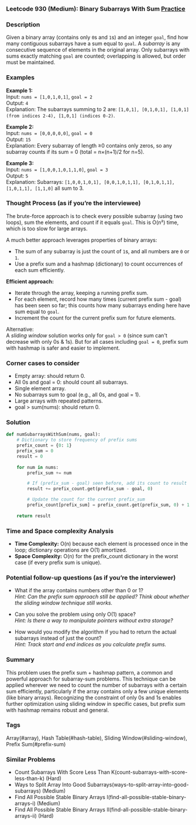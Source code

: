 ### Leetcode 930 (Medium): Binary Subarrays With Sum [Practice](https://leetcode.com/problems/binary-subarrays-with-sum)

### Description  
Given a binary array (contains only `0`s and `1`s) and an integer `goal`, find how many contiguous subarrays have a sum equal to `goal`. A *subarray* is any consecutive sequence of elements in the original array. Only subarrays with sums exactly matching `goal` are counted; overlapping is allowed, but order must be maintained.

### Examples  

**Example 1:**  
Input: `nums = [1,0,1,0,1]`, `goal = 2`  
Output: `4`  
Explanation: The subarrays summing to 2 are: `[1,0,1], [0,1,0,1], [1,0,1] (from indices 2-4), [1,0,1] (indices 0-2)`.

**Example 2:**  
Input: `nums = [0,0,0,0,0]`, `goal = 0`  
Output: `15`  
Explanation: Every subarray of length ≥0 contains only zeros, so any subarray counts if its sum = 0 (total = n×(n+1)/2 for n=5).

**Example 3:**  
Input: `nums = [1,0,0,1,0,1,1,0]`, `goal = 3`  
Output: `5`  
Explanation: Subarrays: `[1,0,0,1,0,1], [0,0,1,0,1,1], [0,1,0,1,1], [1,0,1,1], [1,1,0]` all sum to 3.

### Thought Process (as if you’re the interviewee)  
The brute-force approach is to check every possible subarray (using two loops), sum the elements, and count if it equals `goal`. This is O(n²) time, which is too slow for large arrays.

A much better approach leverages properties of binary arrays:
- The sum of any subarray is just the count of `1`s, and all numbers are `0` or `1`.
- Use a prefix sum and a hashmap (dictionary) to count occurrences of each sum efficiently.

**Efficient approach:**
- Iterate through the array, keeping a running prefix sum.
- For each element, record how many times (current prefix sum - goal) has been seen so far; this counts how many subarrays ending here have sum equal to `goal`.
- Increment the count for the current prefix sum for future elements.

Alternative:  
A *sliding window* solution works only for `goal > 0` (since sum can't decrease with only 0s & 1s). But for all cases including `goal = 0`, prefix sum with hashmap is safer and easier to implement.

### Corner cases to consider  
- Empty array: should return 0.
- All 0s and goal = 0: should count all subarrays.
- Single element array.
- No subarrays sum to goal (e.g., all 0s, and goal = 1).
- Large arrays with repeated patterns.
- goal > sum(nums): should return 0.

### Solution

```python
def numSubarraysWithSum(nums, goal):
    # Dictionary to store frequency of prefix sums
    prefix_count = {0: 1}
    prefix_sum = 0
    result = 0
    
    for num in nums:
        prefix_sum += num

        # If (prefix_sum - goal) seen before, add its count to result
        result += prefix_count.get(prefix_sum - goal, 0)

        # Update the count for the current prefix_sum
        prefix_count[prefix_sum] = prefix_count.get(prefix_sum, 0) + 1
        
    return result
```

### Time and Space complexity Analysis  

- **Time Complexity:** O(n) because each element is processed once in the loop; dictionary operations are O(1) amortized.
- **Space Complexity:** O(n) for the prefix_count dictionary in the worst case (if every prefix sum is unique).

### Potential follow-up questions (as if you’re the interviewer)  

- What if the array contains numbers other than 0 or 1?  
  *Hint: Can the prefix sum approach still be applied? Think about whether the sliding window technique still works.*

- Can you solve the problem using only O(1) space?  
  *Hint: Is there a way to manipulate pointers without extra storage?*

- How would you modify the algorithm if you had to return the actual subarrays instead of just the count?  
  *Hint: Track start and end indices as you calculate prefix sums.*

### Summary
This problem uses the prefix sum + hashmap pattern, a common and powerful approach for subarray-sum problems. This technique can be applied wherever we need to count the number of subarrays with a certain sum efficiently, particularly if the array contains only a few unique elements (like binary arrays). Recognizing the constraint of only 0s and 1s enables further optimization using sliding window in specific cases, but prefix sum with hashmap remains robust and general.

### Tags
Array(#array), Hash Table(#hash-table), Sliding Window(#sliding-window), Prefix Sum(#prefix-sum)

### Similar Problems
- Count Subarrays With Score Less Than K(count-subarrays-with-score-less-than-k) (Hard)
- Ways to Split Array Into Good Subarrays(ways-to-split-array-into-good-subarrays) (Medium)
- Find All Possible Stable Binary Arrays I(find-all-possible-stable-binary-arrays-i) (Medium)
- Find All Possible Stable Binary Arrays II(find-all-possible-stable-binary-arrays-ii) (Hard)